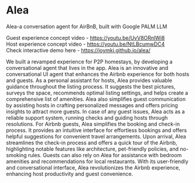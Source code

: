 # Alea
Alea-a conversation agent for AirBnB, built with Google PALM LLM

Guest experience concept video - https://youtu.be/UvV8ORnlWi8 \
Host experience concept video - https://youtu.be/NtLBcumwDC4 \
Check interactive demo here - https://joymkj.github.io/alea/

We built a revamped experience for P2P homestays, by developing a conversational agent that lives in the app. Alea is an innovative and conversational UI agent that enhances the Airbnb experience for both hosts and guests. As a personal assistant for hosts, Alea provides valuable guidance throughout the listing process. It suggests the best pictures, surveys the space, recommends optimal listing settings, and helps create a comprehensive list of amenities. Alea also simplifies guest communication by assisting hosts in crafting personalized messages and offers pricing insights to attract more guests. In case of any guest issues, Alea acts as a reliable support system, running checks and guiding hosts through resolutions. For Airbnb guests, Alea simplifies the booking and check-in process. It provides an intuitive interface for effortless bookings and offers helpful suggestions for convenient travel arrangements. Upon arrival, Alea streamlines the check-in process and offers a quick tour of the Airbnb, highlighting notable features like architecture, pet-friendly policies, and no-smoking rules. Guests can also rely on Alea for assistance with bedroom amenities and recommendations for local restaurants. With its user-friendly and conversational interface, Alea revolutionizes the Airbnb experience, enhancing host productivity and guest convenience.


